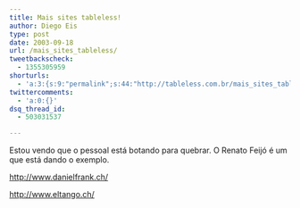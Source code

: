 ```yaml
---
title: Mais sites tableless!
author: Diego Eis
type: post
date: 2003-09-18
url: /mais_sites_tableless/
tweetbackscheck:
  - 1355305959
shorturls:
  - 'a:3:{s:9:"permalink";s:44:"http://tableless.com.br/mais_sites_tableless";s:7:"tinyurl";s:26:"http://tinyurl.com/3e3fgk6";s:4:"isgd";s:19:"http://is.gd/9T75gt";}'
twittercomments:
  - 'a:0:{}'
dsq_thread_id:
  - 503031537

---
```

Estou vendo que o pessoal está botando para quebrar. O Renato Feijó é um que está dando o exemplo.
              
<http://www.danielfrank.ch/>
              
<http://www.eltango.ch/>